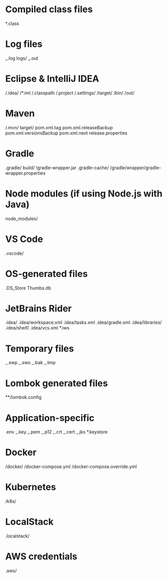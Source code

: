# Compiled class files

\*.class

# Log files

_.log
logs/
_.out

# Eclipse & IntelliJ IDEA

/.idea/
/\*.iml
/.classpath
/.project
/.settings/
/target/
/bin/
/out/

# Maven

/.mvn/
target/
pom.xml.tag
pom.xml.releaseBackup
pom.xml.versionsBackup
pom.xml.next
release.properties

# Gradle

.gradle/
build/
!gradle-wrapper.jar
.gradle-cache/
/gradle/wrapper/gradle-wrapper.properties

# Node modules (if using Node.js with Java)

node_modules/

# VS Code

.vscode/

# OS-generated files

.DS_Store
Thumbs.db

# JetBrains Rider

.idea/
.idea/workspace.xml
.idea/tasks.xml
.idea/gradle.xml
.idea/libraries/
.idea/shelf/
.idea/vcs.xml
\*.iws

# Temporary files

_.swp
_.swo
_.bak
_.tmp

# Lombok generated files

\*\*/lombok.config

# Application-specific

.env
_.key
_.pem
_.p12
_.crt
_.cert
_.jks
\*.keystore

# Docker

/docker/
/docker-compose.yml
/docker-compose.override.yml

# Kubernetes

/k8s/

# LocalStack

.localstack/

# AWS credentials

.aws/
